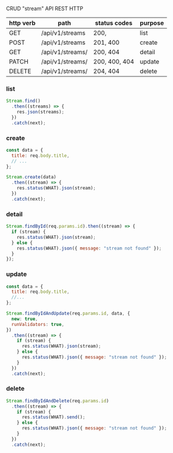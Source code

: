 CRUD "stream" API REST HTTP

| http verb | path                 | status codes  | purpose |
| --------- | -------------------- | ------------- | ------- |
| GET       | /api/v1/streams      | 200,          | list    |
| POST      | /api/v1/streams      | 201, 400      | create  |
| GET       | /api/v1/streams/<id> | 200, 404      | detail  |
| PATCH     | /api/v1/streams/<id> | 200, 400, 404 | update  |
| DELETE    | /api/v1/streams/<id> | 204, 404      | delete  |

### list

```js
Stream.find()
  .then((streams) => {
    res.json(streams);
  })
  .catch(next);
```

### create

```js
const data = {
  title: req.body.title,
  // ...
};

Stream.create(data)
  .then((stream) => {
    res.status(WHAT).json(stream);
  })
  .catch(next);
```

### detail

```js
Stream.findById(req.params.id).then((stream) => {
  if (stream) {
    res.status(WHAT).json(stream);
  } else {
    res.status(WHAT).json({ message: "stream not found" });
  }
});
```

### update

```js
const data = {
  title: req.body.title,
  //...
};

Stream.findByIdAndUpdate(req.params.id, data, {
  new: true,
  runValidators: true,
})
  .then((stream) => {
    if (stream) {
      res.status(WHAT).json(stream);
    } else {
      res.status(WHAT).json({ message: "stream not found" });
    }
  })
  .catch(next);
```

### delete

```js
Stream.findByIdAndDelete(req.params.id)
  .then((stream) => {
    if (stream) {
      res.status(WHAT).send();
    } else {
      res.status(WHAT).json({ message: "stream not found" });
    }
  })
  .catch(next);
```
